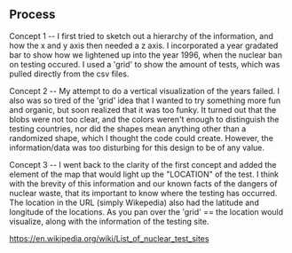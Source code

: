 ## Process

Concept 1 -- I first tried to sketch out a hierarchy of the information, and how the x and y axis then needed a z axis.  I incorporated a year gradated bar to show how we lightened up into the year 1996, when the nuclear ban on testing occured.  I used a 'grid' to show the amount of tests, which was pulled directly from the csv files.

Concept 2 -- My attempt to do a vertical visualization of the years failed.  I also was so tired of the 'grid' idea that I wanted to try something more fun and organic, but soon realized that it was too funky.  It turned out that the blobs were not too clear, and the colors weren't enough to distinguish the testing countries, nor did the shapes mean anything other than a randomized shape, which I thought the code could create.  However, the information/data was too disturbing for this design to be of any value.

Concept 3 -- I went back to the clarity of the first concept and added the element of the map that would light up the "LOCATION" of the test.  I think with the brevity of this information and our known facts of the dangers of nuclear waste, that its important to know where the testing has occurred.  The location in the URL (simply Wikepedia) also had the latitude and longitude of the locations.  As you pan over the 'grid'  == the location would visualize, along with the information of the testing site.

https://en.wikipedia.org/wiki/List_of_nuclear_test_sites